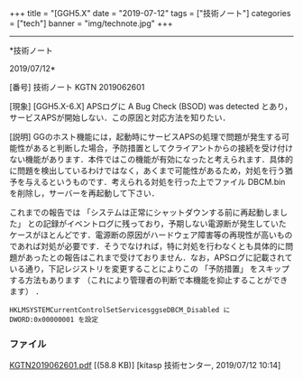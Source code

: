 ﻿+++
title = "[GGH5.X"
date = "2019-07-12"
tags = ["技術ノート"]
categories = ["tech"]
banner = "img/technote.jpg"
+++

-----------------------------------------------------------------------------------------------------------------------------

*技術ノート

2019/07/12*


[番号]
技術ノート KGTN 2019062601

[現象]
[GGH5.X-6.X] APSログに A Bug Check (BSOD) was detected
とあり，サービスAPSが開始しない．この原因と対応方法を知りたい．

[説明]
GGのホスト機能には，起動時にサービスAPSの処理で問題が発生する可能性があると判断した場合，予防措置としてクライアントからの接続を受け付けない機能があります．本件ではこの機能が有効になったと考えられます．具体的に問題を検出しているわけではなく，あくまで可能性があるため，対処を行う猶予を与えるというものです．考えられる対処を行った上でファイル
DBCM.bin を削除し，サーバーを再起動して下さい．

これまでの報告では
「システムは正常にシャットダウンする前に再起動しました」
との記録がイベントログに残っており，予期しない電源断が発生していたケースがほとんどです．電源断の原因がハードウェア障害等の再現性が高いものであれば対処が必要です．そうでなければ，特に対処を行わなくとも具体的に問題があったとの報告はこれまで受けておりません．なお，APSログに記載されている通り，下記レジストリを変更することによりこの
「予防措置」 をスキップする方法もあります
（これにより管理者の判断で本機能を抑止することができます） ．

    HKLMSYSTEMCurrentControlSetServicesggseDBCM_Disabled に DWORD:0x00000001 を設定


### ファイル

 
 


[KGTN2019062601.pdf](http://techreport.kitasp.net/attachments/download/4318/KGTN2019062601.pdf)
 [(58.8 KB)] [kitasp 技術センター, 2019/07/12
10:14]


 


 

